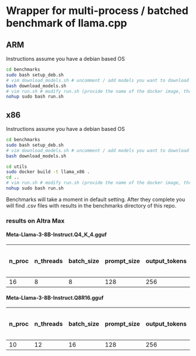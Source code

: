 # Wrapper for multi-process / batched benchmark of llama.cpp


## ARM
Instructions assume you have a debian based OS
```bash
cd benchmarks
sudo bash setup_deb.sh
# vim download_models.sh # uncomment / add models you want to download
bash download_models.sh
# vim run.sh # modify run.sh (provide the name of the docker image, threads, batch sizes etc.)
nohup sudo bash run.sh
```

## x86
Instructions assume you have a debian based OS
```bash
cd benchmarks
sudo bash setup_deb.sh
# vim download_models.sh # uncomment / add models you want to download
bash download_models.sh

cd utils
sudo docker build -t llama_x86 .
cd ..
# vim run.sh # modify run.sh (provide the name of the docker image, threads, batch sizes etc.)
nohup sudo bash run.sh
```

Benchmarks will take a moment in default setting.
After they complete you will find .csv files with results in the benchmarks directory of this repo.

### results on Altra Max

#### Meta-Llama-3-8B-Instruct.Q4_K_4.gguf

| n_proc | n_threads | batch_size | prompt_size | output_tokens | total token generation capability, tps |
|--------|-----------|------------|-------------|---------------|----------------------------------------|
| 16     | 8         | 8          | 128         | 256           | 262.83                                 |


#### Meta-Llama-3-8B-Instruct.Q8R16.gguf

| n_proc | n_threads | batch_size | prompt_size | output_tokens | total token generation capability, tps |
|--------|-----------|------------|-------------|---------------|----------------------------------------|
| 10     | 12        | 16         | 128         | 256           | 294.23                                 |